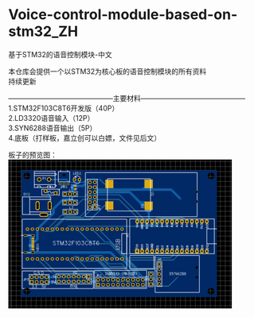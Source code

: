 # Voice-control-module-based-on-stm32_ZH
基于STM32的语音控制模块-中文

本仓库会提供一个以STM32为核心板的语音控制模块的所有资料  
持续更新  
  
  
———————————————主要材料———————————————  
1.STM32F103C8T6开发版（40P）  
2.LD3320语音输入（12P）  
3.SYN6288语音输出（5P）  
4.底板（打样板，嘉立创可以白嫖，文件见后文）  
  
  
  
  
板子的预览图：
![image](https://github.com/DMB-codegang/Voice-control-module-based-on-stm32_ZH/blob/main/%E8%87%AA%E8%BF%B0%E8%B5%84%E6%BA%90%EF%BC%8C%E4%B8%8D%E7%94%A8%E7%AE%A1%E8%BF%99%E4%B8%AA/imager1.png)
